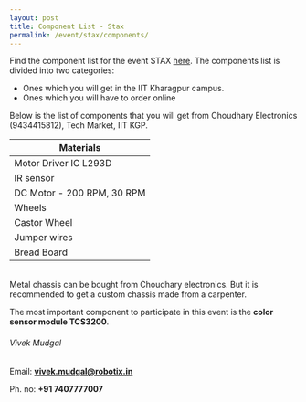 ```yaml
---
layout: post
title: Component List - Stax
permalink: /event/stax/components/
---
```

Find the component list for the event STAX [here](/tutorial/event/stax). The
components list is divided into two categories:

 * Ones which you will get in the IIT Kharagpur campus.
 * Ones which you will have to order online

Below is the list of components that you will get from Choudhary
Electronics (9434415812), Tech Market, IIT KGP.

| Materials                 |
|---------------------------|
|Motor Driver IC L293D      |
|IR sensor                  |
|DC Motor - 200 RPM, 30 RPM |
|Wheels                     |
|Castor Wheel               |
|Jumper wires               |
|Bread Board                |

<br>
Metal chassis can be bought from Choudhary electronics. But it is recommended to get a custom chassis made from a carpenter.

The most important component to participate in this event is the **color sensor module TCS3200**.

###### Vivek Mudgal

Email: **[vivek.mudgal@robotix.in](mailto:vivek.mudgal@robotix.in)**

Ph. no: **+91 7407777007**
